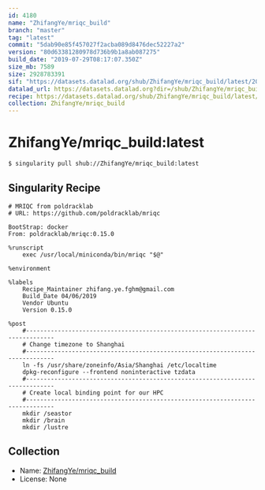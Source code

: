 ```yaml
---
id: 4180
name: "ZhifangYe/mriqc_build"
branch: "master"
tag: "latest"
commit: "5dab90e85f457027f2acba089d8476dec52227a2"
version: "80d63381280978d736b9b1a8ab087275"
build_date: "2019-07-29T08:17:07.350Z"
size_mb: 7589
size: 2928783391
sif: "https://datasets.datalad.org/shub/ZhifangYe/mriqc_build/latest/2019-07-29-5dab90e8-80d63381/80d63381280978d736b9b1a8ab087275.simg"
datalad_url: https://datasets.datalad.org?dir=/shub/ZhifangYe/mriqc_build/latest/2019-07-29-5dab90e8-80d63381/
recipe: https://datasets.datalad.org/shub/ZhifangYe/mriqc_build/latest/2019-07-29-5dab90e8-80d63381/Singularity
collection: ZhifangYe/mriqc_build
---
```


# ZhifangYe/mriqc_build:latest

```bash
$ singularity pull shub://ZhifangYe/mriqc_build:latest
```

## Singularity Recipe

```singularity
# MRIQC from poldracklab
# URL: https://github.com/poldracklab/mriqc

BootStrap: docker
From: poldracklab/mriqc:0.15.0

%runscript
    exec /usr/local/miniconda/bin/mriqc "$@"

%environment

%labels
    Recipe_Maintainer zhifang.ye.fghm@gmail.com
    Build_Date 04/06/2019
    Vendor Ubuntu
    Version 0.15.0

%post
    #------------------------------------------------------------------------------
    # Change timezone to Shanghai
    #------------------------------------------------------------------------------
    ln -fs /usr/share/zoneinfo/Asia/Shanghai /etc/localtime
    dpkg-reconfigure --frontend noninteractive tzdata
    #------------------------------------------------------------------------------
    # Create local binding point for our HPC
    #------------------------------------------------------------------------------
    mkdir /seastor
    mkdir /brain
    mkdir /lustre
```

## Collection

 - Name: [ZhifangYe/mriqc_build](https://github.com/ZhifangYe/mriqc_build)
 - License: None

